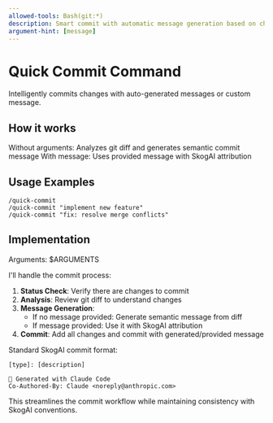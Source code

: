```yaml
---
allowed-tools: Bash(git:*)
description: Smart commit with automatic message generation based on changes
argument-hint: [message]
---
```


# Quick Commit Command

Intelligently commits changes with auto-generated messages or custom message.

## How it works

Without arguments: Analyzes git diff and generates semantic commit message
With message: Uses provided message with SkogAI attribution

## Usage Examples

```
/quick-commit
/quick-commit "implement new feature"
/quick-commit "fix: resolve merge conflicts"
```

## Implementation

Arguments: $ARGUMENTS

I'll handle the commit process:

1. **Status Check**: Verify there are changes to commit
2. **Analysis**: Review git diff to understand changes  
3. **Message Generation**: 
   - If no message provided: Generate semantic message from diff
   - If message provided: Use it with SkogAI attribution
4. **Commit**: Add all changes and commit with generated/provided message

Standard SkogAI commit format:
```
[type]: [description]

🤖 Generated with Claude Code
Co-Authored-By: Claude <noreply@anthropic.com>
```

This streamlines the commit workflow while maintaining consistency with SkogAI conventions.